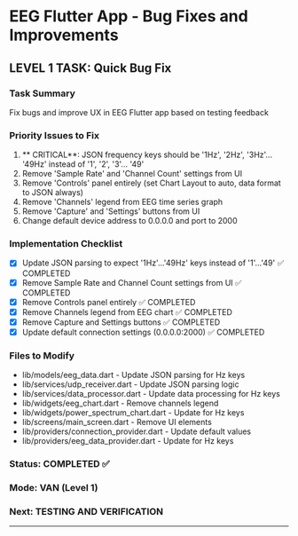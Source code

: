 # EEG Flutter App - Bug Fixes and Improvements

## LEVEL 1 TASK: Quick Bug Fix

### Task Summary
Fix bugs and improve UX in EEG Flutter app based on testing feedback

### Priority Issues to Fix
1. ** CRITICAL**: JSON frequency keys should be '1Hz', '2Hz', '3Hz'... '49Hz' instead of '1', '2', '3'... '49'
2. Remove 'Sample Rate' and 'Channel Count' settings from UI
3. Remove 'Controls' panel entirely (set Chart Layout to auto, data format to JSON always)
4. Remove 'Channels' legend from EEG time series graph
5. Remove 'Capture' and 'Settings' buttons from UI
6. Change default device address to 0.0.0.0 and port to 2000

### Implementation Checklist
- [x] Update JSON parsing to expect '1Hz'...'49Hz' keys instead of '1'...'49' ✅ COMPLETED
- [x] Remove Sample Rate and Channel Count settings from UI ✅ COMPLETED
- [x] Remove Controls panel entirely ✅ COMPLETED
- [x] Remove Channels legend from EEG chart ✅ COMPLETED
- [x] Remove Capture and Settings buttons ✅ COMPLETED
- [x] Update default connection settings (0.0.0.0:2000) ✅ COMPLETED

### Files to Modify
- lib/models/eeg_data.dart - Update JSON parsing for Hz keys
- lib/services/udp_receiver.dart - Update JSON parsing logic
- lib/services/data_processor.dart - Update data processing for Hz keys
- lib/widgets/eeg_chart.dart - Remove channels legend
- lib/widgets/power_spectrum_chart.dart - Update for Hz keys
- lib/screens/main_screen.dart - Remove UI elements
- lib/providers/connection_provider.dart - Update default values
- lib/providers/eeg_data_provider.dart - Update for Hz keys

### Status: COMPLETED ✅
### Mode: VAN (Level 1)
### Next: TESTING AND VERIFICATION

---

